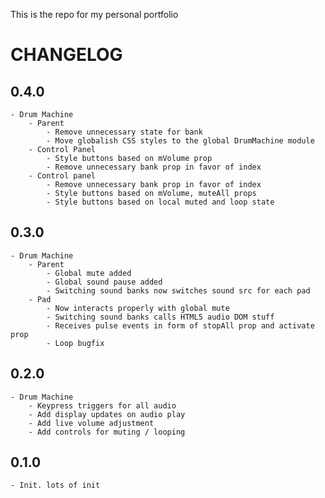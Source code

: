 This is the repo for my personal portfolio

# CHANGELOG

## 0.4.0
	- Drum Machine
		- Parent
			- Remove unnecessary state for bank
			- Move globalish CSS styles to the global DrumMachine module
		- Control Panel
			- Style buttons based on mVolume prop
			- Remove unnecessary bank prop in favor of index
		- Control panel
			- Remove unnecessary bank prop in favor of index
			- Style buttons based on mVolume, muteAll props
			- Style buttons based on local muted and loop state

## 0.3.0
	- Drum Machine
		- Parent
			- Global mute added
			- Global sound pause added
			- Switching sound banks now switches sound src for each pad
		- Pad
			- Now interacts properly with global mute
			- Switching sound banks calls HTML5 audio DOM stuff
			- Receives pulse events in form of stopAll prop and activate prop
			- Loop bugfix

## 0.2.0
	- Drum Machine
		- Keypress triggers for all audio
		- Add display updates on audio play
		- Add live volume adjustment
		- Add controls for muting / looping

## 0.1.0
	- Init. lots of init
